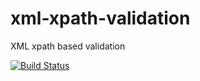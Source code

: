 # xml-xpath-validation
XML xpath based validation

[![Build Status](https://travis-ci.org/werdlv/xml-xpath-validation.svg?branch=master)](https://travis-ci.org/werdlv/xml-xpath-validation)
